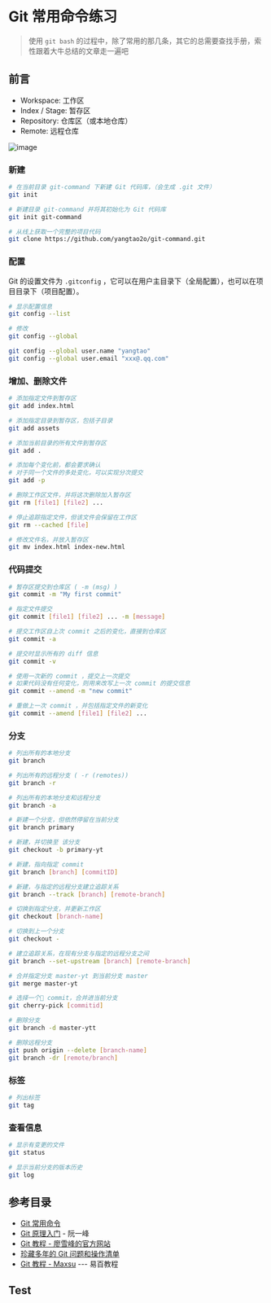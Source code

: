 # Git 常用命令练习

> 使用 `git bash` 的过程中，除了常用的那几条，其它的总需要查找手册，索性跟着大牛总结的文章走一遍吧

## 前言

- Workspace: 工作区
- Index / Stage: 暂存区
- Repository: 仓库区（或本地仓库）
- Remote: 远程仓库

![image](https://user-images.githubusercontent.com/19526072/49999253-4c690980-ffd1-11e8-892a-bff60b374d12.png)

### 新建

```bash
# 在当前目录 git-command 下新建 Git 代码库，（会生成 .git 文件）
git init

# 新建目录 git-command 并将其初始化为 Git 代码库
git init git-command

# 从线上获取一个完整的项目代码
git clone https://github.com/yangtao2o/git-command.git
```

### 配置

Git 的设置文件为 `.gitconfig` ，它可以在用户主目录下（全局配置），也可以在项目目录下（项目配置）。

```bash
# 显示配置信息
git config --list

# 修改
git config --global

git config --global user.name "yangtao"
git config --global user.email "xxx@.qq.com"
```

### 增加、删除文件

```bash
# 添加指定文件到暂存区
git add index.html

# 添加指定目录到暂存区，包括子目录
git add assets

# 添加当前目录的所有文件到暂存区
git add .

# 添加每个变化前，都会要求确认
# 对于同一个文件的多处变化，可以实现分次提交
git add -p

# 删除工作区文件，并将这次删除加入暂存区
git rm [file1] [file2] ...

# 停止追踪指定文件，但该文件会保留在工作区
git rm --cached [file]

# 修改文件名，并放入暂存区
git mv index.html index-new.html
```

### 代码提交

```bash
# 暂存区提交到仓库区 ( -m (msg) )
git commit -m "My first commit"

# 指定文件提交
git commit [file1] [file2] ... -m [message]

# 提交工作区自上次 commit 之后的变化，直接到仓库区
git commit -a

# 提交时显示所有的 diff 信息
git commit -v

# 使用一次新的 commit ，提交上一次提交
# 如果代码没有任何变化，则用来改写上一次 commit 的提交信息
git commit --amend -m "new commit"

# 重做上一次 commit ，并包括指定文件的新变化
git commit --amend [file1] [file2] ...

```

### 分支

```bash
# 列出所有的本地分支
git branch

# 列出所有的远程分支 ( -r (remotes))
git branch -r

# 列出所有的本地分支和远程分支
git branch -a

# 新建一个分支，但依然停留在当前分支
git branch primary

# 新建，并切换至 该分支
git checkout -b primary-yt

# 新建，指向指定 commit
git branch [branch] [commitID]

# 新建，与指定的远程分支建立追踪关系
git branch --track [branch] [remote-branch]

# 切换到指定分支，并更新工作区
git checkout [branch-name]

# 切换到上一个分支
git checkout -

# 建立追踪关系，在现有分支与指定的远程分支之间
git branch --set-upstream [branch] [remote-branch]

# 合并指定分支 master-yt 到当前分支 master
git merge master-yt

# 选择一个 commit，合并进当前分支
git cherry-pick [commitid]

# 删除分支
git branch -d master-ytt

# 删除远程分支
git push origin --delete [branch-name]
git branch -dr [remote/branch]
```

### 标签

```bash
# 列出标签
git tag
```

### 查看信息

```bash
# 显示有变更的文件
git status

# 显示当前分支的版本历史
git log
```

## 参考目录

- [Git 常用命令](http://www.ruanyifeng.com/blog/2015/12/git-cheat-sheet.html)
- [Git 原理入门](http://www.ruanyifeng.com/blog/2018/10/git-internals.html) - 阮一峰
- [Git 教程 - 廖雪峰的官方网站](https://www.liaoxuefeng.com/wiki/0013739516305929606dd18361248578c67b8067c8c017b000)
- [珍藏多年的 Git 问题和操作清单](https://mp.weixin.qq.com/s/14WBS4GcZlEbBumfUagXMA)
- [Git 教程 - Maxsu](https://www.yiibai.com/git) --- 易百教程

## Test